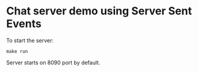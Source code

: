 # Chat server demo using Server Sent Events

To start the server:

```
make run
```

Server starts on 8090 port by default.
